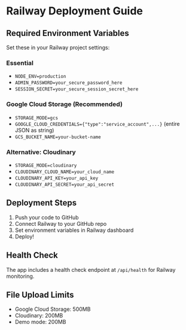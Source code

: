 # Railway Deployment Guide

## Required Environment Variables

Set these in your Railway project settings:

### Essential
- `NODE_ENV=production`
- `ADMIN_PASSWORD=your_secure_password_here`
- `SESSION_SECRET=your_secure_session_secret_here`

### Google Cloud Storage (Recommended)
- `STORAGE_MODE=gcs`
- `GOOGLE_CLOUD_CREDENTIALS={"type":"service_account",...}` (entire JSON as string)
- `GCS_BUCKET_NAME=your-bucket-name`

### Alternative: Cloudinary
- `STORAGE_MODE=cloudinary`
- `CLOUDINARY_CLOUD_NAME=your_cloud_name`
- `CLOUDINARY_API_KEY=your_api_key`
- `CLOUDINARY_API_SECRET=your_api_secret`

## Deployment Steps

1. Push your code to GitHub
2. Connect Railway to your GitHub repo
3. Set environment variables in Railway dashboard
4. Deploy!

## Health Check

The app includes a health check endpoint at `/api/health` for Railway monitoring.

## File Upload Limits

- Google Cloud Storage: 500MB
- Cloudinary: 200MB
- Demo mode: 200MB 